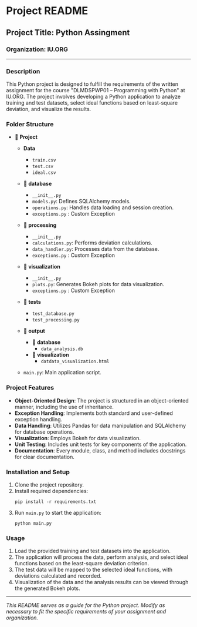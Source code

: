 # Project README

## Project Title: Python Assingment

### Organization: IU.ORG

---

### Description

This Python project is designed to fulfill the requirements of the written assignment for the course "DLMDSPWP01 – Programming with Python" at IU.ORG. The project involves developing a Python application to analyze training and test datasets, select ideal functions based on least-square deviation, and visualize the results.

### Folder Structure

- 📁 **Project**
    - **Data**
        - `train.csv`
        - `test.csv`
        - `ideal.csv`
    - 📁 **database**
        - `__init__.py`
        - `models.py`: Defines SQLAlchemy models.
        - `operations.py`: Handles data loading and session creation.
        -  `exceptions.py` : Custom Exception
    - 📁 **processing**
        - `__init__.py`
        - `calculations.py`: Performs deviation calculations.
        - `data_handler.py`: Processes data from the database.
        - `exceptions.py` : Custom Exception
    - 📁 **visualization**
        - `__init__.py`
        - `plots.py`: Generates Bokeh plots for data visualization.
        - `exceptions.py` : Custom Exception
    - 📁 **tests**
        - `test_database.py`
        - `test_processing.py`
    - 📁 **output**
        - 📁 **database**
            - `data_analysis.db`
        - 📁 **visualization**
            - `datdata_visualization.html`

    - `main.py`: Main application script.

### Project Features

- **Object-Oriented Design**: The project is structured in an object-oriented manner, including the use of inheritance.
- **Exception Handling**: Implements both standard and user-defined exception handling.
- **Data Handling**: Utilizes Pandas for data manipulation and SQLAlchemy for database operations.
- **Visualization**: Employs Bokeh for data visualization.
- **Unit Testing**: Includes unit tests for key components of the application.
- **Documentation**: Every module, class, and method includes docstrings for clear documentation.

### Installation and Setup

1. Clone the project repository.
2. Install required dependencies:
    ```
    pip install -r requirements.txt
    ```
3. Run `main.py` to start the application:
    ```
    python main.py
    ```

### Usage

1. Load the provided training and test datasets into the application.
2. The application will process the data, perform analysis, and select ideal functions based on the least-square deviation criterion.
3. The test data will be mapped to the selected ideal functions, with deviations calculated and recorded.
4. Visualization of the data and the analysis results can be viewed through the generated Bokeh plots.

---

*This README serves as a guide for the Python project. Modify as necessary to fit the specific requirements of your assignment and organization.*

